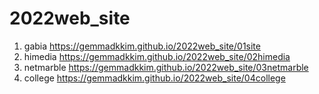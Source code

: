 # 2022web_site
1. gabia https://gemmadkkim.github.io/2022web_site/01site
2. himedia https://gemmadkkim.github.io/2022web_site/02himedia
3. netmarble https://gemmadkkim.github.io/2022web_site/03netmarble
4. college https://gemmadkkim.github.io/2022web_site/04college